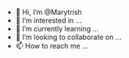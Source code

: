 - 👋 Hi, I’m @Marytrish
- 👀 I’m interested in ...
- 🌱 I’m currently learning ...
- 💞️ I’m looking to collaborate on ...
- 📫 How to reach me ...

<!---
Marytrish/Marytrish is a ✨ special ✨ repository because its `README.md` (this file) appears on your GitHub profile.
You can click the Preview link to take a look at your changes.
--->
